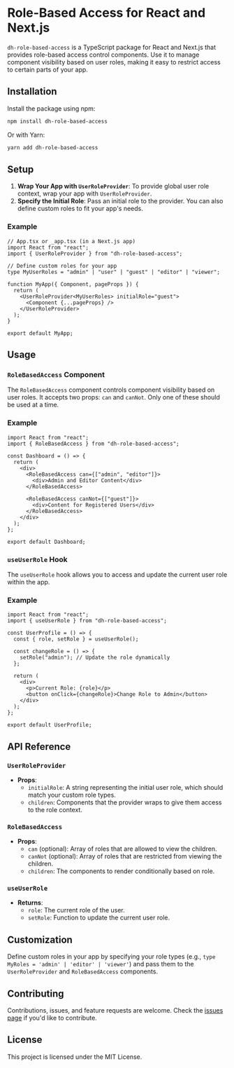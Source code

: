 # Role-Based Access for React and Next.js

`dh-role-based-access` is a TypeScript package for React and Next.js that provides role-based access control components. Use it to manage component visibility based on user roles, making it easy to restrict access to certain parts of your app.

## Installation

Install the package using npm:

```bash
npm install dh-role-based-access
```

Or with Yarn:

```bash
yarn add dh-role-based-access
```

## Setup

1. **Wrap Your App with `UserRoleProvider`**: To provide global user role context, wrap your app with `UserRoleProvider`.
2. **Specify the Initial Role**: Pass an initial role to the provider. You can also define custom roles to fit your app's needs.

### Example

```tsx
// App.tsx or _app.tsx (in a Next.js app)
import React from "react";
import { UserRoleProvider } from "dh-role-based-access";

// Define custom roles for your app
type MyUserRoles = "admin" | "user" | "guest" | "editor" | "viewer";

function MyApp({ Component, pageProps }) {
  return (
    <UserRoleProvider<MyUserRoles> initialRole="guest">
      <Component {...pageProps} />
    </UserRoleProvider>
  );
}

export default MyApp;
```

## Usage

### `RoleBasedAccess` Component

The `RoleBasedAccess` component controls component visibility based on user roles. It accepts two props: `can` and `canNot`. Only one of these should be used at a time.

### Example

```tsx
import React from "react";
import { RoleBasedAccess } from "dh-role-based-access";

const Dashboard = () => {
  return (
    <div>
      <RoleBasedAccess can={["admin", "editor"]}>
        <div>Admin and Editor Content</div>
      </RoleBasedAccess>

      <RoleBasedAccess canNot={["guest"]}>
        <div>Content for Registered Users</div>
      </RoleBasedAccess>
    </div>
  );
};

export default Dashboard;
```

### `useUserRole` Hook

The `useUserRole` hook allows you to access and update the current user role within the app.

### Example

```tsx
import React from "react";
import { useUserRole } from "dh-role-based-access";

const UserProfile = () => {
  const { role, setRole } = useUserRole();

  const changeRole = () => {
    setRole("admin"); // Update the role dynamically
  };

  return (
    <div>
      <p>Current Role: {role}</p>
      <button onClick={changeRole}>Change Role to Admin</button>
    </div>
  );
};

export default UserProfile;
```

## API Reference

### `UserRoleProvider`

- **Props**:
  - `initialRole`: A string representing the initial user role, which should match your custom role types.
  - `children`: Components that the provider wraps to give them access to the role context.

### `RoleBasedAccess`

- **Props**:
  - `can` (optional): Array of roles that are allowed to view the children.
  - `canNot` (optional): Array of roles that are restricted from viewing the children.
  - `children`: The components to render conditionally based on role.

### `useUserRole`

- **Returns**:
  - `role`: The current role of the user.
  - `setRole`: Function to update the current user role.

## Customization

Define custom roles in your app by specifying your role types (e.g., `type MyRoles = 'admin' | 'editor' | 'viewer'`) and pass them to the `UserRoleProvider` and `RoleBasedAccess` components.

## Contributing

Contributions, issues, and feature requests are welcome. Check the [issues page](https://github.com/your-repo/dh-role-based-access/issues) if you'd like to contribute.

## License

This project is licensed under the MIT License.
